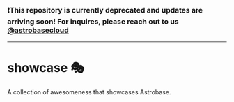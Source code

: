 ### ❗️This repository is currently deprecated and updates are arriving soon! For inquires, please reach out to us [@astrobasecloud](https://twitter.com/astrobasecloud)

---

# showcase 🎭

A collection of awesomeness that showcases Astrobase.
